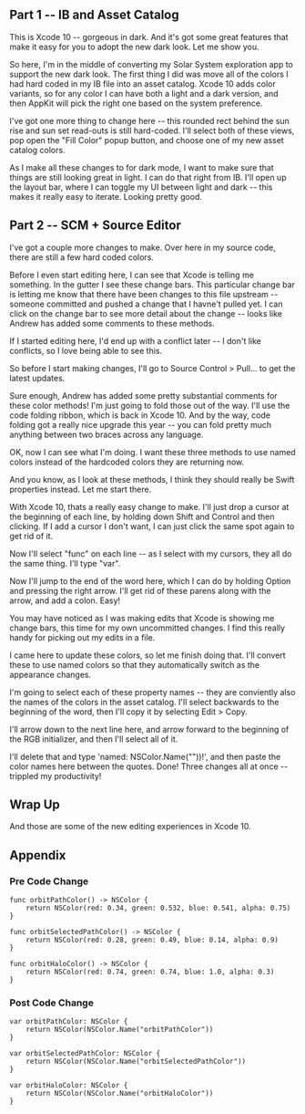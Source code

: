 ## Part 1 -- IB and Asset Catalog

This is Xcode 10 -- gorgeous in dark. And it's got some great features that make it easy for you to adopt the new dark look. Let me show you.

So here, I'm in the middle of converting my Solar System exploration app to support the new dark look. The first thing I did was move all of the colors I had hard coded in my IB file into an asset catalog. Xcode 10 adds color variants, so for any color I can have both a light and a dark version, and then AppKit will pick the right one based on the system preference.

I've got one more thing to change here -- this rounded rect behind the sun rise and sun set read-outs is still hard-coded. I'll select both of these views, pop open the "Fill Color" popup button, and choose one of my new asset catalog colors.

As I make all these changes to for dark mode, I want to make sure that things are still looking great in light. I can do that right from IB. I'll open up the layout bar, where I can toggle my UI between light and dark -- this makes it really easy to iterate. Looking pretty good.

## Part 2 -- SCM + Source Editor

I've got a couple more changes to make. Over here in my source code, there are still a few hard coded colors.

Before I even start editing here, I can see that Xcode is telling me something. In the gutter I see these change bars. This particular change bar is letting me know that there have been changes to this file upstream -- someone committed and pushed a change that I havne't pulled yet. I can click on the change bar to see more detail about the change -- looks like Andrew has added some comments to these methods.

If I started editing here, I'd end up with a conflict later -- I don't like conflicts, so I love being able to see this.

So before I start making changes, I'll go to Source Control > Pull… to get the latest updates.

Sure enough, Andrew has added some pretty substantial comments for these color methods! I'm just going to fold those out of the way. I'll use the code folding ribbon, which is back in Xcode 10. And by the way, code folding got a really nice upgrade this year -- you can fold pretty much anything between two braces across any language.

OK, now I can see what I'm doing. I want these three methods to use named colors instead of the hardcoded colors they are returning now.

And you know, as I look at these methods, I think they should really be Swift properties instead. Let me start there.

With Xcode 10, thats a really easy change to make. I'll just drop a cursor at the beginning of each line, by holding down Shift and Control and then clicking. If I add a cursor I don't want, I can just click the same spot again to get rid of it.

Now I'll select "func" on each line -- as I select with my cursors, they all do the same thing. I'll type "var".

Now I'll jump to the end of the word here, which I can do by holding Option and pressing the right arrow. I'll get rid of these parens along with the arrow, and add a colon. Easy!

You may have noticed as I was making edits that Xcode is showing me change bars, this time for my own uncommitted changes. I find this really handy for picking out my edits in a file.

I came here to update these colors, so let me finish doing that. I'll convert these to use named colors so that they automatically switch as the appearance changes.

I'm going to select each of these property names -- they are conviently also the names of the colors in the asset catalog. I'll select backwards to the beginning of the word, then I'll copy it by selecting Edit > Copy.

I'll arrow down to the next line here, and arrow forward to the beginning of the RGB initializer, and then I'll select all of it.

I'll delete that and type 'named: NSColor.Name(""))!', and then paste the color names here between the quotes. Done! Three changes all at once -- trippled my productivity!

## Wrap Up
And those are some of the new editing experiences in Xcode 10.

## Appendix

### Pre Code Change

    func orbitPathColor() -> NSColor {
        return NSColor(red: 0.34, green: 0.532, blue: 0.541, alpha: 0.75)
    }

    func orbitSelectedPathColor() -> NSColor {
        return NSColor(red: 0.28, green: 0.49, blue: 0.14, alpha: 0.9)
    }

    func orbitHaloColor() -> NSColor {
        return NSColor(red: 0.74, green: 0.74, blue: 1.0, alpha: 0.3)
    }

### Post Code Change

    var orbitPathColor: NSColor {
        return NSColor(NSColor.Name("orbitPathColor"))
    }
    
    var orbitSelectedPathColor: NSColor {
        return NSColor(NSColor.Name("orbitSelectedPathColor"))
    }
    
    var orbitHaloColor: NSColor {
        return NSColor(NSColor.Name("orbitHaloColor"))
    }
